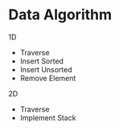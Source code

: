 # Data Algorithm

1D
- Traverse
- Insert Sorted
- Insert Unsorted
- Remove Element

2D
- Traverse
- Implement Stack
